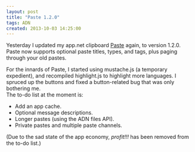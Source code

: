 ```yaml
---
layout: post
title: "Paste 1.2.0"
tags: ADN
created: 2013-10-03 14:25:00
---
```

Yesterday I updated my app.net clipboard [Paste](http://paste-app.net/) again, to version 1.2.0.
Paste now supports optional paste titles, types, and tags, plus paging through your old pastes.

For the innards of Paste, I started using mustache.js (a temporary expedient), and recompiled highlight.js to highlight
more languages.  I spruced up the buttons and fixed a button-related bug that was only bothering me.  
The to-do list at the moment is:

* Add an app cache.
* Optional message descriptions.
* Longer pastes (using the ADN files API).
* Private pastes and multiple paste channels.

(Due to the sad state of the app economy, *profit!!!* has been removed from the to-do list.)


